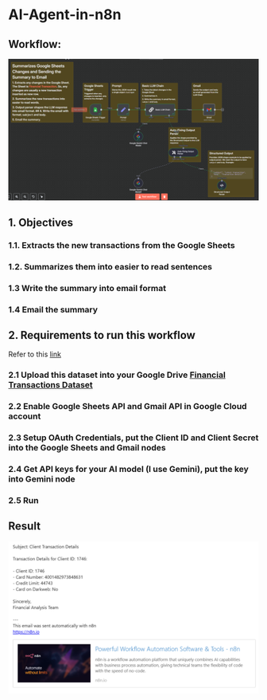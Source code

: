 # AI-Agent-in-n8n

## Workflow:

<img src="./workflow.png" style="width:1000px;">

## 1. Objectives

### 1.1. Extracts the new transactions from the Google Sheets

### 1.2. Summarizes them into easier to read sentences

### 1.3 Write the summary into email format

### 1.4 Email the summary

## 2. Requirements to run this workflow

Refer to this [link](https://docs.n8n.io/integrations/builtin/credentials/google/#compatible-nodes)

### 2.1 Upload this dataset into your Google Drive [Financial Transactions Dataset](https://www.kaggle.com/datasets/computingvictor/transactions-fraud-datasets)

### 2.2 Enable Google Sheets API and Gmail API in Google Cloud account

### 2.3 Setup OAuth Credentials, put the Client ID and Client Secret into the Google Sheets and Gmail nodes

### 2.4 Get API keys for your AI model (I use Gemini), put the key into Gemini node

### 2.5 Run

## Result

<img src="./email.png" style="width:1000px;">
